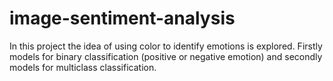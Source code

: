 # image-sentiment-analysis
In this project the idea of using color to identify emotions is explored. Firstly models for binary classification (positive or negative emotion) and secondly models for multiclass classification. 
